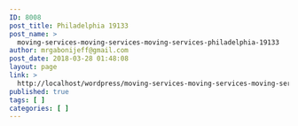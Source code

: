 ```yaml
---
ID: 8008
post_title: Philadelphia 19133
post_name: >
  moving-services-moving-services-moving-services-philadelphia-19133
author: mrgabonijeff@gmail.com
post_date: 2018-03-28 01:48:08
layout: page
link: >
  http://localhost/wordpress/moving-services-moving-services-moving-services-philadelphia-19133/
published: true
tags: [ ]
categories: [ ]
---
```

